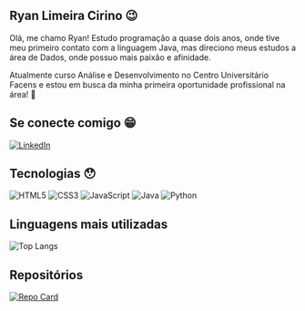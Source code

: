 ## Ryan Limeira Cirino 😉

Olá, me chamo Ryan! Estudo programação a quase dois anos, onde tive meu primeiro contato com a linguagem Java, mas direciono meus estudos a área de Dados, onde possuo mais paixão e afinidade.

Atualmente curso Análise e Desenvolvimento no Centro Universitário Facens e estou em busca da minha primeira oportunidade profissional na área! 💫

## Se conecte comigo 😁
[![LinkedIn](https://img.shields.io/badge/LinkedIn-000?style=for-the-badge&logo=linkedin&logoColor=0E76A8)](https://www.linkedin.com/in/ryanlimeira/)

## Tecnologias 😯
![HTML5](https://img.shields.io/badge/HTML5-000?style=for-the-badge&logo=html5)
![CSS3](https://img.shields.io/badge/CSS3-000?style=for-the-badge&logo=css3&logoColor=264CE4)
![JavaScript](https://img.shields.io/badge/JavaScript-000?style=for-the-badge&logo=javascript)
![Java](https://img.shields.io/badge/Java-000?style=for-the-badge&logo=java)
![Python](https://img.shields.io/badge/Python-000?style=for-the-badge&logo=python)

## Linguagens mais utilizadas
![Top Langs](https://github-readme-stats-git-masterrstaa-rickstaa.vercel.app/api/top-langs/?username=RyanLimeira&bg_color=000&border_color=30A3DC&title_color=E94D5F&text_color=FFF)

## Repositórios
[![Repo Card](https://github-readme-stats.vercel.app/api/pin/?username=RyanLimeira&repo=TecEstudos-LP&bg_color=000&border_color=30A3DC&show_icons=true&icon_color=30A3DC&title_color=E94D5F&text_color=FFF)](https://github.com/RyanLimeira/TecEstudos-LP)